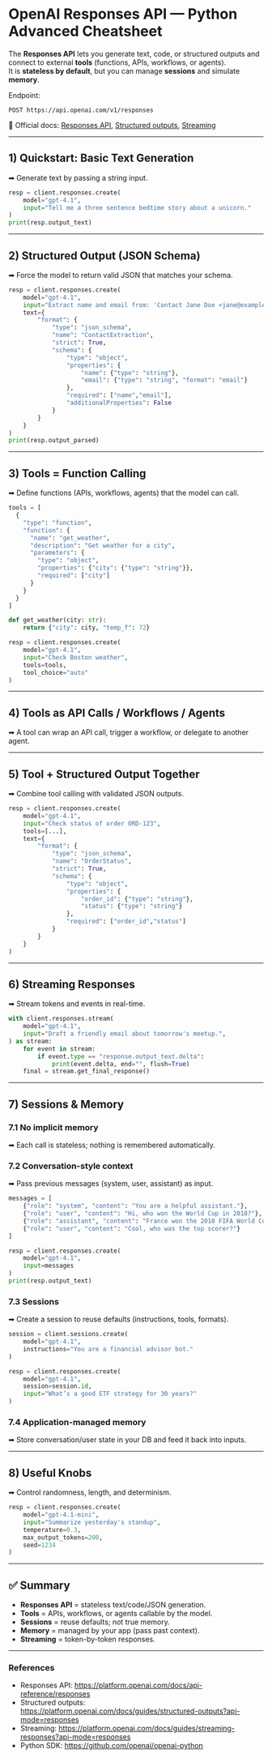 
# OpenAI Responses API — Python Advanced Cheatsheet

The **Responses API** lets you generate text, code, or structured outputs and connect to external **tools** (functions, APIs, workflows, or agents).  
It is **stateless by default**, but you can manage **sessions** and simulate **memory**.

Endpoint:
```
POST https://api.openai.com/v1/responses
```
📖 Official docs: [Responses API](https://platform.openai.com/docs/api-reference/responses), [Structured outputs](https://platform.openai.com/docs/guides/structured-outputs?api-mode=responses), [Streaming](https://platform.openai.com/docs/guides/streaming-responses?api-mode=responses)

---

## 1) Quickstart: Basic Text Generation
➡ Generate text by passing a string input.
```python
resp = client.responses.create(
    model="gpt-4.1",
    input="Tell me a three sentence bedtime story about a unicorn."
)
print(resp.output_text)
```

---

## 2) Structured Output (JSON Schema)
➡ Force the model to return valid JSON that matches your schema.
```python
resp = client.responses.create(
    model="gpt-4.1",
    input="Extract name and email from: 'Contact Jane Doe <jane@example.com>'",
    text={
        "format": {
            "type": "json_schema",
            "name": "ContactExtraction",
            "strict": True,
            "schema": {
                "type": "object",
                "properties": {
                    "name": {"type": "string"},
                    "email": {"type": "string", "format": "email"}
                },
                "required": ["name","email"],
                "additionalProperties": False
            }
        }
    }
)
print(resp.output_parsed)
```

---

## 3) Tools = Function Calling
➡ Define functions (APIs, workflows, agents) that the model can call.
```python
tools = [
  {
    "type": "function",
    "function": {
      "name": "get_weather",
      "description": "Get weather for a city",
      "parameters": {
        "type": "object",
        "properties": {"city": {"type": "string"}},
        "required": ["city"]
      }
    }
  }
]

def get_weather(city: str):
    return {"city": city, "temp_f": 72}

resp = client.responses.create(
    model="gpt-4.1",
    input="Check Boston weather",
    tools=tools,
    tool_choice="auto"
)
```

---

## 4) Tools as API Calls / Workflows / Agents
➡ A tool can wrap an API call, trigger a workflow, or delegate to another agent.

---

## 5) Tool + Structured Output Together
➡ Combine tool calling with validated JSON outputs.
```python
resp = client.responses.create(
    model="gpt-4.1",
    input="Check status of order ORD-123",
    tools=[...],
    text={
        "format": {
            "type": "json_schema",
            "name": "OrderStatus",
            "strict": True,
            "schema": {
                "type": "object",
                "properties": {
                    "order_id": {"type": "string"},
                    "status": {"type": "string"}
                },
                "required": ["order_id","status"]
            }
        }
    }
)
```

---

## 6) Streaming Responses
➡ Stream tokens and events in real-time.
```python
with client.responses.stream(
    model="gpt-4.1",
    input="Draft a friendly email about tomorrow's meetup.",
) as stream:
    for event in stream:
        if event.type == "response.output_text.delta":
            print(event.delta, end="", flush=True)
    final = stream.get_final_response()
```

---

## 7) Sessions & Memory

### 7.1 No implicit memory
➡ Each call is stateless; nothing is remembered automatically.

### 7.2 Conversation-style context
➡ Pass previous messages (system, user, assistant) as input.
```python
messages = [
    {"role": "system", "content": "You are a helpful assistant."},
    {"role": "user", "content": "Hi, who won the World Cup in 2018?"},
    {"role": "assistant", "content": "France won the 2018 FIFA World Cup."},
    {"role": "user", "content": "Cool, who was the top scorer?"}
]

resp = client.responses.create(
    model="gpt-4.1", 
    input=messages
)
print(resp.output_text)
```

### 7.3 Sessions
➡ Create a session to reuse defaults (instructions, tools, formats).
```python
session = client.sessions.create(
    model="gpt-4.1",
    instructions="You are a financial advisor bot."
)

resp = client.responses.create(
    model="gpt-4.1",
    session=session.id,
    input="What’s a good ETF strategy for 30 years?"
)
```

### 7.4 Application-managed memory
➡ Store conversation/user state in your DB and feed it back into inputs.

---

## 8) Useful Knobs
➡ Control randomness, length, and determinism.
```python
resp = client.responses.create(
    model="gpt-4.1-mini",
    input="Summarize yesterday's standup",
    temperature=0.3,
    max_output_tokens=200,
    seed=1234
)
```

---

## ✅ Summary
- **Responses API** = stateless text/code/JSON generation.  
- **Tools** = APIs, workflows, or agents callable by the model.  
- **Sessions** = reuse defaults; not true memory.  
- **Memory** = managed by your app (pass past context).  
- **Streaming** = token-by-token responses.  

---

### References
- Responses API: https://platform.openai.com/docs/api-reference/responses  
- Structured outputs: https://platform.openai.com/docs/guides/structured-outputs?api-mode=responses  
- Streaming: https://platform.openai.com/docs/guides/streaming-responses?api-mode=responses  
- Python SDK: https://github.com/openai/openai-python  
